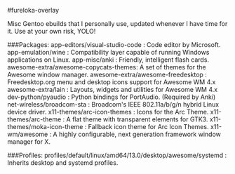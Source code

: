 #fureloka-overlay

Misc Gentoo ebuilds that I personally use, updated whenever I have time for it.
Use at your own risk, YOLO!

###Packages:
	app-editors/visual-studio-code : Code editor by Microsoft.
	app-emulation/wine : Compatibility layer capable of running Windows applications on Linux.
	app-misc/anki : Friendly, intelligent flash cards.
	awesome-extra/awesome-copycats-themes: A set of themes for the Awesome window manager.
	awesome-extra/awesome-freedesktop : Freedesktop.org menu and desktop icons support for Awesome WM 4.x
	awesome-extra/lain : Layouts, widgets and utilities for Awesome WM 4.x
	dev-python/pyaudio : Python bindings for PortAudio. (Required by Anki)
	net-wireless/broadcom-sta : Broadcom's IEEE 802.11a/b/g/n hybrid Linux device driver.
	x11-themes/arc-icon-themes : Icons for the Arc Theme.
	x11-themes/arc-theme : A flat theme with transparent elements for GTK3.
	x11-themes/moka-icon-theme : Fallback icon theme for Arc Icon Themes.
	x11-wm/awesome : A highly configurable, next generation framework window manager for X.
	
###Profiles:
	profiles/default/linux/amd64/13.0/desktop/awesome/systemd : Inherits desktop and systemd profiles.
	
	
